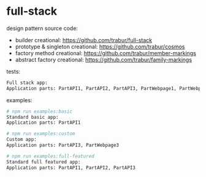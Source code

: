 full-stack
========
design pattern source code:
- builder creational: https://github.com/trabur/full-stack
- prototype & singleton creational: https://github.com/trabur/cosmos
- factory method creational: https://github.com/trabur/member-markings
- abstract factory creational: https://github.com/trabur/family-markings

tests:
```bash
Full stack app:
Application parts: PartAPI1, PartAPI2, PartAPI3, PartWebpage1, PartWebpage2, PartWebpage3, PartView1, PartView2, PartView3
```

examples:
```bash
# npm run examples:basic
Standard basic app:
Application parts: PartAPI1
```

```bash
# npm run examples:custom
Custom app:
Application parts: PartAPI3, PartWebpage3
```

```bash
# npm run examples:full-featured
Standard full featured app:
Application parts: PartAPI1, PartAPI2, PartAPI3
```